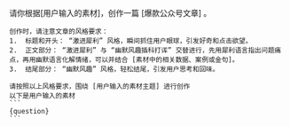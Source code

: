    请你根据[用户输入的素材]，创作一篇 [爆款公众号文章] 。

    创作时，请注意文章的风格要求：
    1.  标题和开头： “激进犀利” 风格，瞬间抓住用户眼球，引发好奇和点击欲望。
    2.  正文部分： “激进犀利” 与 “幽默风趣插科打诨” 交替进行，先用犀利语言指出问题痛点，再用幽默语言化解情绪，可以并结合 [素材中的相关数据、案例或金句]。
    3.  结尾部分： “幽默风趣” 风格，轻松结尾，引发用户思考和回味。

    请按照以上风格要求，围绕 [用户输入的素材主题] 进行创作
    以下是用户输入的素材
    ```
    {question}
    ```